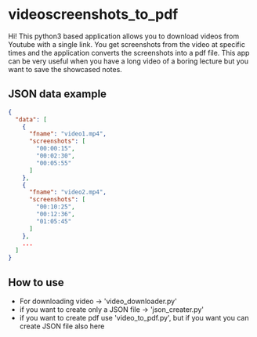 # videoscreenshots_to_pdf
 
Hi! This python3 based application allows you to download videos from Youtube with a single link.
You get screenshots from the video at specific times and the application converts the screenshots into a pdf file.
This app can be very useful when you have a long video of a boring lecture but you want to save the showcased notes.

## JSON data example
```JSON
{
  "data": [
    {
      "fname": "video1.mp4",
      "screenshots": [
        "00:00:15",
        "00:02:30",
        "00:05:55"
      ]
    },
    {
      "fname": "video2.mp4",
      "screenshots": [
        "00:10:25",
        "00:12:36",
        "01:05:45"
      ]
    },
    ...
  ]
}
```

## How to use
- For downloading video -> 'video_downloader.py'
- if you want to create only a JSON file -> 'json_creater.py'
- if you want to create pdf use 'video_to_pdf.py', but if you want you can create JSON file also here

